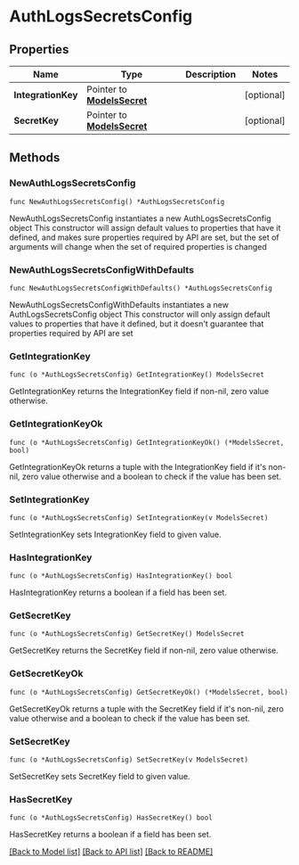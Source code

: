 # AuthLogsSecretsConfig

## Properties

Name | Type | Description | Notes
------------ | ------------- | ------------- | -------------
**IntegrationKey** | Pointer to [**ModelsSecret**](ModelsSecret.md) |  | [optional] 
**SecretKey** | Pointer to [**ModelsSecret**](ModelsSecret.md) |  | [optional] 

## Methods

### NewAuthLogsSecretsConfig

`func NewAuthLogsSecretsConfig() *AuthLogsSecretsConfig`

NewAuthLogsSecretsConfig instantiates a new AuthLogsSecretsConfig object
This constructor will assign default values to properties that have it defined,
and makes sure properties required by API are set, but the set of arguments
will change when the set of required properties is changed

### NewAuthLogsSecretsConfigWithDefaults

`func NewAuthLogsSecretsConfigWithDefaults() *AuthLogsSecretsConfig`

NewAuthLogsSecretsConfigWithDefaults instantiates a new AuthLogsSecretsConfig object
This constructor will only assign default values to properties that have it defined,
but it doesn't guarantee that properties required by API are set

### GetIntegrationKey

`func (o *AuthLogsSecretsConfig) GetIntegrationKey() ModelsSecret`

GetIntegrationKey returns the IntegrationKey field if non-nil, zero value otherwise.

### GetIntegrationKeyOk

`func (o *AuthLogsSecretsConfig) GetIntegrationKeyOk() (*ModelsSecret, bool)`

GetIntegrationKeyOk returns a tuple with the IntegrationKey field if it's non-nil, zero value otherwise
and a boolean to check if the value has been set.

### SetIntegrationKey

`func (o *AuthLogsSecretsConfig) SetIntegrationKey(v ModelsSecret)`

SetIntegrationKey sets IntegrationKey field to given value.

### HasIntegrationKey

`func (o *AuthLogsSecretsConfig) HasIntegrationKey() bool`

HasIntegrationKey returns a boolean if a field has been set.

### GetSecretKey

`func (o *AuthLogsSecretsConfig) GetSecretKey() ModelsSecret`

GetSecretKey returns the SecretKey field if non-nil, zero value otherwise.

### GetSecretKeyOk

`func (o *AuthLogsSecretsConfig) GetSecretKeyOk() (*ModelsSecret, bool)`

GetSecretKeyOk returns a tuple with the SecretKey field if it's non-nil, zero value otherwise
and a boolean to check if the value has been set.

### SetSecretKey

`func (o *AuthLogsSecretsConfig) SetSecretKey(v ModelsSecret)`

SetSecretKey sets SecretKey field to given value.

### HasSecretKey

`func (o *AuthLogsSecretsConfig) HasSecretKey() bool`

HasSecretKey returns a boolean if a field has been set.


[[Back to Model list]](../README.md#documentation-for-models) [[Back to API list]](../README.md#documentation-for-api-endpoints) [[Back to README]](../README.md)


